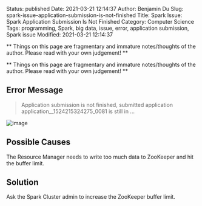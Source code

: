 Status: published
Date: 2021-03-21 12:14:37
Author: Benjamin Du
Slug: spark-issue-application-submission-is-not-finished
Title: Spark Issue: Spark Application Submission Is Not Finished
Category: Computer Science
Tags: programming, Spark, big data, issue, error, application submission, Spark issue
Modified: 2021-03-21 12:14:37

**
Things on this page are fragmentary and immature notes/thoughts of the author.
Please read with your own judgement!
**


**
Things on this page are fragmentary and immature notes/thoughts of the author.
Please read with your own judgement!
**

## Error Message

> Application submission is not finished, submitted application application__1524215324275_0081 is still in ...

![image](https://user-images.githubusercontent.com/824507/57563475-447c7e00-7353-11e9-8421-4b51e58ef18d.png)

## Possible Causes

The Resource Manager needs to write too much data to ZooKeeper and hit the buffer limit.

## Solution

Ask the Spark Cluster admin to increase the ZooKeeper buffer limit.
